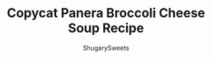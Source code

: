 ---
layout: ../../layouts/MarkdownPostLayout.astro
title: Copycat Panera Broccoli Cheese Soup Recipe
author: ShugarySweets
pubDate: 2019-01-15
description: "Copycat Panera Broccoli Cheese Soup is ready in less than 30 minutes! The perfect bowl of comfort food without leaving your house!"
image_url: https://www.shugarysweets.com/wp-content/uploads/2017/01/copycat-panera-broccoli-cheese-soup-1.jpg
tags: ["Soups and Stews","American"]
calories: 724
protein: 26
carbohydrates: 39
fats: 55
fiber: 11
ingredients: ["1/4 cup unsalted butter","1/2 cup diced onions (yellow or white)","1 cup shredded carrots (I used matchsticks that I cut into half inch pieces)","2 1/2-3 cups broccoli florets, chopped small","1 1/2 cups chicken broth","1 cup milk (I use skim/fat free)","1 cup heavy whipping cream","1/4 cup all-purpose flour","1 1/2 teaspoons kosher salt","1/2 teaspoon black pepper","pinch of crushed red pepper flakes (or more as desired)","2 cups shredded cheddar cheese"]
serves: 4
time: "30 minutes"
prepTime: "10 minutes"
instructions: ["In a large pot over medium high heat, melt butter. Add in onions, carrots and broccoli. Cook to soften about 5 minutes (may be more or less depending on the size vegetables you cut).","Slowly add in broth, milk, and cream. Sprinkle with flour and add salt, pepper and red pepper flakes. Continue stirring and heating over medium heat until thickened. This will take about 10-15 minutes.","Once thick, add cheese and stir until melted and smooth. Serve soup and enjoy!"]
nutrition: ["724 calories","39 grams carbohydrates","160 milligrams cholesterol","55 grams fat","11 grams fiber","26 grams protein","33 grams saturated fat","1374 milligrams sodium","12 grams sugar","1 grams trans fat","17 grams unsaturated fat"]
---